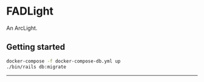 # FADLight

An ArcLight.

## Getting started

```bash
docker-compose -f docker-compose-db.yml up
./bin/rails db:migrate
```

---
